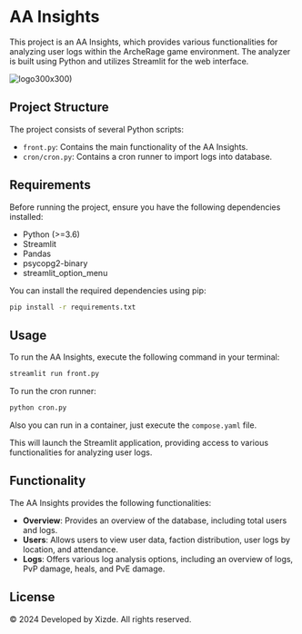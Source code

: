 # AA Insights

This project is an AA Insights, which provides various functionalities for analyzing user logs within the ArcheRage game environment. The analyzer is built using Python and utilizes Streamlit for the web interface.

![logo300x300)](https://github.com/OrlandoBitencourt/aaInsights/assets/11688998/217771eb-1bae-41b7-a744-88a5d31a21af)

## Project Structure

The project consists of several Python scripts:

- `front.py`: Contains the main functionality of the AA Insights.
- `cron/cron.py`: Contains a cron runner to import logs into database.

## Requirements

Before running the project, ensure you have the following dependencies installed:

- Python (>=3.6)
- Streamlit
- Pandas
- psycopg2-binary
- streamlit_option_menu

You can install the required dependencies using pip:

```bash
pip install -r requirements.txt
```

## Usage

To run the AA Insights, execute the following command in your terminal:

```bash
streamlit run front.py
```

To run the cron runner:
```bash
python cron.py
```

Also you can run in a container, just execute the ```compose.yaml``` file.

This will launch the Streamlit application, providing access to various functionalities for analyzing user logs.

## Functionality

The AA Insights provides the following functionalities:

- **Overview**: Provides an overview of the database, including total users and logs.
- **Users**: Allows users to view user data, faction distribution, user logs by location, and attendance.
- **Logs**: Offers various log analysis options, including an overview of logs, PvP damage, heals, and PvE damage.


## License

© 2024 Developed by Xizde. All rights reserved.

